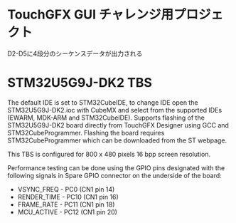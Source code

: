 # TouchGFX GUI チャレンジ用プロジェクト
D2-D5に4段分のシーケンスデータが出力される



# STM32U5G9J-DK2 TBS

The default IDE is set to STM32CubeIDE, to change IDE open the STM32U5G9J-DK2.ioc with CubeMX and select from the supported IDEs (EWARM, MDK-ARM and STM32CubeIDE). Supports flashing of the STM32U5G9J-DK2 board directly from TouchGFX Designer using GCC and STM32CubeProgrammer. Flashing the board requires STM32CubeProgrammer which can be downloaded from the ST webpage.

This TBS is configured for 800 x 480 pixels 16 bpp screen resolution.

Performance testing can be done using the GPIO pins designated with the following signals in Spare GPIO connector on the underside of the board:

- VSYNC_FREQ  - PC0  (CN1 pin 14)
- RENDER_TIME - PC10 (CN1 pin 16)
- FRAME_RATE  - PC11 (CN1 pin 18)
- MCU_ACTIVE  - PC12 (CN1 pin 20)

